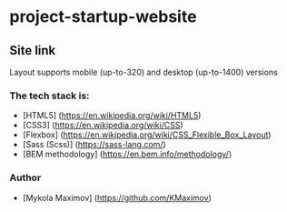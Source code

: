 # project-startup-website
## Site link

Layout supports mobile (up-to-320) and desktop (up-to-1400) versions

### The tech stack is:
  * [HTML5] (https://en.wikipedia.org/wiki/HTML5)
  * [CSS3] (https://en.wikipedia.org/wiki/CSS)
  * [Flexbox] (https://en.wikipedia.org/wiki/CSS_Flexible_Box_Layout)
  * [Sass (Scss)] (https://sass-lang.com/)
  * [BEM methodology] (https://en.bem.info/methodology/)

### Author
* [Mykola Maximov] (https://github.com/KMaximov)
